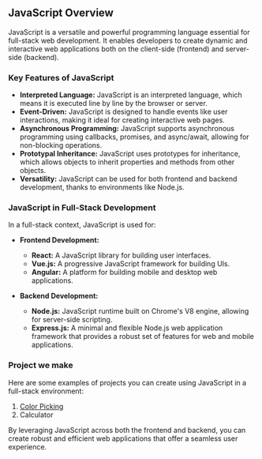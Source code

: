 ## JavaScript Overview

JavaScript is a versatile and powerful programming language essential for full-stack web development. It enables developers to create dynamic and interactive web applications both on the client-side (frontend) and server-side (backend).

### Key Features of JavaScript

- **Interpreted Language:** JavaScript is an interpreted language, which means it is executed line by line by the browser or server.
- **Event-Driven:** JavaScript is designed to handle events like user interactions, making it ideal for creating interactive web pages.
- **Asynchronous Programming:** JavaScript supports asynchronous programming using callbacks, promises, and async/await, allowing for non-blocking operations.
- **Prototypal Inheritance:** JavaScript uses prototypes for inheritance, which allows objects to inherit properties and methods from other objects.
- **Versatility:** JavaScript can be used for both frontend and backend development, thanks to environments like Node.js.

### JavaScript in Full-Stack Development

In a full-stack context, JavaScript is used for:

- **Frontend Development:**
  - **React:** A JavaScript library for building user interfaces.
  - **Vue.js:** A progressive JavaScript framework for building UIs.
  - **Angular:** A platform for building mobile and desktop web applications.

- **Backend Development:**
  - **Node.js:** JavaScript runtime built on Chrome's V8 engine, allowing for server-side scripting.
  - **Express.js:** A minimal and flexible Node.js web application framework that provides a robust set of features for web and mobile applications.

### Project we make

Here are some examples of projects you can create using JavaScript in a full-stack environment:

1. [Color Picking](/project_1)
2. Calculator

By leveraging JavaScript across both the frontend and backend, you can create robust and efficient web applications that offer a seamless user experience.
